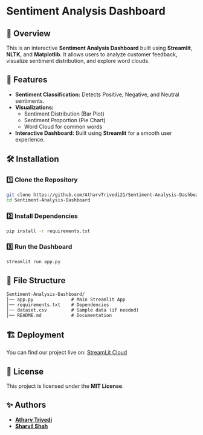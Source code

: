 # Sentiment Analysis Dashboard

## 📌 Overview
This is an interactive **Sentiment Analysis Dashboard** built using **Streamlit**, **NLTK**, and **Matplotlib**. It allows users to analyze customer feedback, visualize sentiment distribution, and explore word clouds.

## 🚀 Features
- **Sentiment Classification:** Detects Positive, Negative, and Neutral sentiments.
- **Visualizations:** 
  - Sentiment Distribution (Bar Plot)
  - Sentiment Proportion (Pie Chart)
  - Word Cloud for common words
- **Interactive Dashboard:** Built using **Streamlit** for a smooth user experience.

## 🛠️ Installation

### 1️⃣ Clone the Repository
```bash
git clone https://github.com/AtharvTrivedi21/Sentiment-Analysis-Dashboard.git
cd Sentiment-Analysis-Dashboard
```

### 2️⃣ Install Dependencies
```bash
pip install -r requirements.txt
```

### 3️⃣ Run the Dashboard
```bash
streamlit run app.py
```

## 📂 File Structure
```
Sentiment-Analysis-Dashboard/
│── app.py              # Main Streamlit App
│── requirements.txt    # Dependencies
│── dataset.csv         # Sample data (if needed)
│── README.md           # Documentation
```

## 🏗️ Deployment
You can find our project live on: [StreamLit Cloud](https://sentiment-analysis-dashboard-atss.streamlit.app/)

## 📜 License
This project is licensed under the **MIT License**.

## ✨ Authors
- **[Atharv Trivedi](http://github.com/AtharvTrivedi21)**
- **[Sharvil Shah](http://github.com/SharvilShah7)** 
